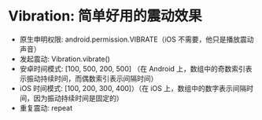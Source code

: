 # Vibration: 简单好用的震动效果
* 原生申明权限: android.permission.VIBRATE（iOS 不需要，他只是播放震动声音）
* 发起震动: Vibration.vibrate()
* 安卓时间模式: [100, 500, 200, 500] （在 Android 上，数组中的奇数索引表示振动持续时间，而偶数索引表示间隔时间）
* iOS 时间模式: [100, 200, 300, 400]）（在 iOS 上，数组中的数字表示间隔时间，因为振动持续时间是固定的）
* 重复震动: repeat